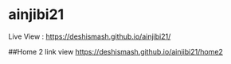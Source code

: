 # ainjibi21
Live View : https://deshismash.github.io/ainjibi21/

##Home 2 link view
https://deshismash.github.io/ainjibi21/home2

